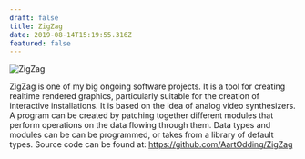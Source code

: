 ```yaml
---
draft: false
title: ZigZag
date: 2019-08-14T15:19:55.316Z
featured: false
---
```

![ZigZag](/img/zigzag-aug-2019.png)

ZigZag is one of my big ongoing software projects. It is a tool for creating realtime rendered graphics, particularly suitable for the creation of interactive installations. It is based on the idea of analog video synthesizers. A program can be created by patching together different modules that perform operations on the data flowing through them. Data types and modules can be can be programmed, or takes from a library of default types.
Source code can be found at: <https://github.com/AartOdding/ZigZag>
